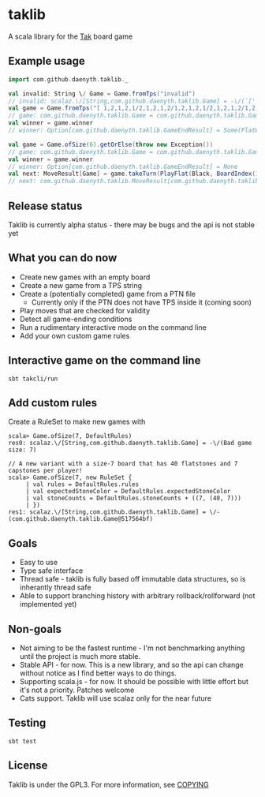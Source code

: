 # taklib
A scala library for the [Tak](http://cheapass.com/tak/) board game

## Example usage

```scala
import com.github.daenyth.taklib._
```

```scala
val invalid: String \/ Game = Game.fromTps("invalid")
// invalid: scalaz.\/[String,com.github.daenyth.taklib.Game] = -\/(`[' expected but `i' found)
val game = Game.fromTps("[ 1,2,1,2,1/2,1,2,1,2/1,2,1,2,1/2,1,2,1,2/1,2,1,2,1 12 2 ]").getOrElse(throw new Exception)
// game: com.github.daenyth.taklib.Game = com.github.daenyth.taklib.Game@78c4cfdd
val winner = game.winner
// winner: Option[com.github.daenyth.taklib.GameEndResult] = Some(FlatWin(White))
```

```scala
val game = Game.ofSize(6).getOrElse(throw new Exception())
// game: com.github.daenyth.taklib.Game = com.github.daenyth.taklib.Game@5cf72de5
val winner = game.winner
// winner: Option[com.github.daenyth.taklib.GameEndResult] = None
val next: MoveResult[Game] = game.takeTurn(PlayFlat(Black, BoardIndex(1, 1)))
// next: com.github.daenyth.taklib.MoveResult[com.github.daenyth.taklib.Game] = OkMove(com.github.daenyth.taklib.Game@66f6a349)
```

## Release status
Taklib is currently alpha status - there may be bugs and the api is not stable yet

## What you can do now
- Create new games with an empty board
- Create a new game from a TPS string
- Create a (potentially completed) game from a PTN file
  - Currently only if the PTN does not have TPS inside it (coming soon)
- Play moves that are checked for validity
- Detect all game-ending conditions
- Run a rudimentary interactive mode on the command line
- Add your own custom game rules

## Interactive game on the command line
```
sbt takcli/run
```

## Add custom rules
Create a RuleSet to make new games with

```
scala> Game.ofSize(7, DefaultRules)
res0: scalaz.\/[String,com.github.daenyth.taklib.Game] = -\/(Bad game size: 7)

// A new variant with a size-7 board that has 40 flatstones and 7 capstones per player!
scala> Game.ofSize(7, new RuleSet {
     | val rules = DefaultRules.rules
     | val expectedStoneColor = DefaultRules.expectedStoneColor
     | val stoneCounts = DefaultRules.stoneCounts + ((7, (40, 7)))
     | })
res1: scalaz.\/[String,com.github.daenyth.taklib.Game] = \/-(com.github.daenyth.taklib.Game@517564bf)
```

## Goals
- Easy to use
- Type safe interface
- Thread safe - taklib is fully based off immutable data structures, so is inherantly thread safe
- Able to support branching history with arbitrary rollback/rollforward (not implemented yet)

## Non-goals
- Not aiming to be the fastest runtime - I'm not benchmarking anything until the project is much more stable.
- Stable API - for now. This is a new library, and so the api can change without notice as I find better ways to do things.
- Supporting scala.js - for now. It should be possible with little effort but it's not a priority. Patches welcome
- Cats support. Taklib will use scalaz only for the near future

## Testing

`sbt test`

## License

Taklib is under the GPL3. For more information, see [COPYING](COPYING)
